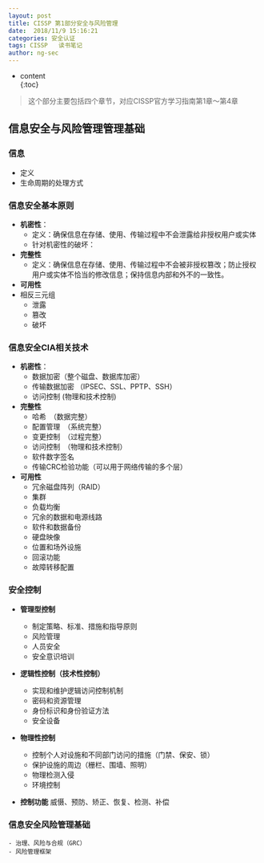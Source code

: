```yaml
---
layout: post  
title: CISSP 第1部分安全与风险管理
date:  2018/11/9 15:16:21   
categories: 安全认证 
tags: CISSP   读书笔记
author: ng-sec  
---
```


* content  
{:toc}

> 这个部分主要包括四个章节，对应CISSP官方学习指南第1章～第4章

## 信息安全与风险管理管理基础

### 信息

- 定义
- 生命周期的处理方式


### 信息安全基本原则

 - **机密性**：
	  - 定义：确保信息在存储、使用、传输过程中不会泄露给非授权用户或实体
	  - 针对机密性的破坏：
 - **完整性**
	 - 定义：确保信息在存储、使用、传输过程中不会被非授权篡改；防止授权用户或实体不恰当的修改信息；保持信息内部和外不的一致性。
 - **可用性**
 - 相反三元组
	 - 泄露
	 - 篡改
	 - 破坏

### 信息安全CIA相关技术

 - **机密性**：
	  - 数据加密（整个磁盘、数据库加密）
	  - 传输数据加密 （IPSEC、SSL、PPTP、SSH）
	  - 访问控制 (物理和技术控制)
 - **完整性**
	 - 哈希　（数据完整）
	 - 配置管理　（系统完整）
	 - 变更控制　（过程完整）
	 - 访问控制　（物理和技术控制）
	 - 软件数字签名
	 - 传输CRC检验功能（可以用于网络传输的多个层）
 - **可用性**
	  - 冗余磁盘阵列（RAID）
	  - 集群
	  - 负载均衡
	  - 冗余的数据和电源线路
	  - 软件和数据备份
	  - 硬盘映像
	  - 位置和场外设施
	  - 回滚功能
	  - 故障转移配置
### 安全控制
 - **管理型控制**
	- 制定策略、标准、措施和指导原则
	- 风险管理
	- 人员安全
	- 安全意识培训
	
 -  **逻辑性控制（技术性控制）**
	 -  实现和维护逻辑访问控制机制
	 -  密码和资源管理
	 -  身份标识和身份验证方法
	 -  安全设备
	 
 -  **物理性控制**
	 -  控制个人对设施和不同部门访问的措施（门禁、保安、锁）
	 -  保护设施的周边（栅栏、围墙、照明）
	 -  物理检测入侵
	 -  环境控制

 - **控制功能**
	 威慑、预防、矫正、恢复、检测、补偿
	 
### 信息安全风险管理基础
	- 治理、风险与合规（GRC）
	- 风险管理框架